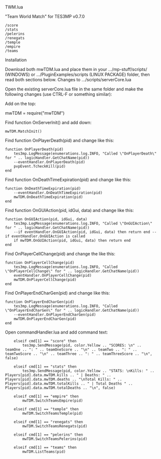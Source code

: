 TWM.lua

"Team World Match" for TES3MP v0.7.0

    /score
    /stats
    /pelerins
    /renegats
    /temple
    /empire
    /teams

Installation

Download both mwTDM.lua and place them in your .../mp-stuff/scripts/ (WINDOWS) or .../PluginExamples/scripts (LINUX PACKAGE) folder, then read both sections below.
Changes to .../scripts/serverCore.lua

Open the existing serverCore.lua file in the same folder and make the following changes (use CTRL-F or something similar):

Add on the top:

mwTDM = require("mwTDM")

Find function OnServerInit() and add down:

	mwTDM.MatchInit()

Find function OnPlayerDeath(pid) and change like this:

	function OnPlayerDeath(pid)
		tes3mp.LogMessage(enumerations.log.INFO, "Called \"OnPlayerDeath\" for " .. logicHandler.GetChatName(pid))
		--eventHandler.OnPlayerDeath(pid)
		pvpEvent.TcheckKill(pid)	
	end

Find function OnDeathTimeExpiration(pid) and change like this:

	function OnDeathTimeExpiration(pid)
		--eventHandler.OnDeathTimeExpiration(pid)
		mwTDM.OnDeathTimeExpiration(pid)	
	end

Find function OnGUIAction(pid, idGui, data) and change like this:

	function OnGUIAction(pid, idGui, data)
		tes3mp.LogMessage(enumerations.log.INFO, "Called \"OnGUIAction\" for " .. logicHandler.GetChatName(pid))
		--if eventHandler.OnGUIAction(pid, idGui, data) then return end -- if eventHandler.OnGUIAction is called
		if mwTDM.OnGUIAction(pid, idGui, data) then return end
	end

Find OnPlayerCellChange(pid) and change the like this:

	function OnPlayerCellChange(pid)
		tes3mp.LogMessage(enumerations.log.INFO, "Called \"OnPlayerCellChange\" for " .. logicHandler.GetChatName(pid))
		eventHandler.OnPlayerCellChange(pid)
		mwTDM.OnPlayerCellChange(pid)
	end

Find OnPlayerEndCharGen(pid) and change like this:

	function OnPlayerEndCharGen(pid)
		tes3mp.LogMessage(enumerations.log.INFO, "Called \"OnPlayerEndCharGen\" for " .. logicHandler.GetChatName(pid))
		--eventHandler.OnPlayerEndCharGen(pid)
		mwTDM.OnPlayerEndCharGen(pid)	
	end

Open commandHandler.lua and add command text:
			
		elseif cmd[1] == "score" then
			tes3mp.SendMessage(pid, color.Yellow .. "SCORES: \n" .. teamOne .. ": " .. teamOneScore .. "\n" .. teamTwo .. ": " .. teamTwoScore .. "\n" .. teamThree .. ": " .. teamThreeScore .. "\n", false)
		
		elseif cmd[1] == "stats" then
			tes3mp.SendMessage(pid, color.Yellow .. "STATS: \nKills: " .. Players[pid].data.mwTDM.kills .. " | Deaths: " .. Players[pid].data.mwTDM.deaths .. "\nTotal Kills: " .. Players[pid].data.mwTDM.totalKills .. " | Total Deaths " .. Players[pid].data.mwTDM.totalDeaths .. "\n", false)
		
		elseif cmd[1] == "empire" then
			mwTDM.SwitchTeamsEmpire(pid)
			
		elseif cmd[1] == "temple" then
			mwTDM.SwitchTeamsTemple(pid)

		elseif cmd[1] == "renegats" then
			mwTDM.SwitchTeamsRenegats(pid)			

		elseif cmd[1] == "pelerins" then
			mwTDM.SwitchTeamsPelerins(pid)						
		
		elseif cmd[1] == "teams" then
			mwTDM.ListTeams(pid)
